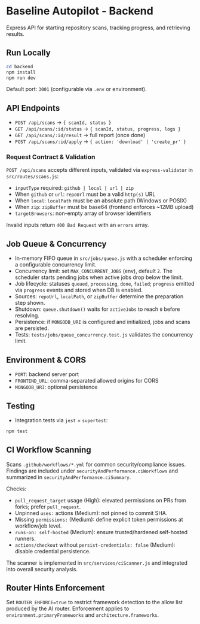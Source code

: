 # Baseline Autopilot - Backend

Express API for starting repository scans, tracking progress, and retrieving results.

## Run Locally

```powershell
cd backend
npm install
npm run dev
```

Default port: `3001` (configurable via `.env` or environment).

## API Endpoints

- `POST /api/scans` → `{ scanId, status }`
- `GET /api/scans/:id/status` → `{ scanId, status, progress, logs }`
- `GET /api/scans/:id/result` → full report (once done)
- `POST /api/scans/:id/apply` → `{ action: 'download' | 'create_pr' }`

### Request Contract & Validation

`POST /api/scans` accepts different inputs, validated via `express-validator` in `src/routes/scans.js`:

- `inputType` required: `github | local | url | zip`
- When `github` or `url`: `repoUrl` must be a valid `http(s)` URL
- When `local`: `localPath` must be an absolute path (Windows or POSIX)
- When `zip`: `zipBuffer` must be base64 (frontend enforces ~12MB upload)
- `targetBrowsers`: non-empty array of browser identifiers

Invalid inputs return `400 Bad Request` with an `errors` array.

## Job Queue & Concurrency

- In-memory FIFO queue in `src/jobs/queue.js` with a scheduler enforcing a configurable concurrency limit.
- Concurrency limit: set `MAX_CONCURRENT_JOBS` (env), default `2`. The scheduler starts pending jobs when active jobs drop below the limit.
- Job lifecycle: statuses `queued`, `processing`, `done`, `failed`; `progress` emitted via `progress` events and stored when DB is enabled.
- Sources: `repoUrl`, `localPath`, or `zipBuffer` determine the preparation step shown.
- Shutdown: `queue.shutdown()` waits for `activeJobs` to reach `0` before resolving.
- Persistence: if `MONGODB_URI` is configured and initialized, jobs and scans are persisted.
- Tests: `tests/jobs/queue_concurrency.test.js` validates the concurrency limit.

## Environment & CORS

- `PORT`: backend server port
- `FRONTEND_URL`: comma-separated allowed origins for CORS
- `MONGODB_URI`: optional persistence

## Testing

- Integration tests via `jest` + `supertest`:
```powershell
npm test
```

## CI Workflow Scanning

Scans `.github/workflows/*.yml` for common security/compliance issues. Findings are included under `securityAndPerformance.ciWorkflows` and summarized in `securityAndPerformance.ciSummary`.

Checks:
- `pull_request_target` usage (High): elevated permissions on PRs from forks; prefer `pull_request`.
- Unpinned `uses:` actions (Medium): not pinned to commit SHA.
- Missing `permissions:` (Medium): define explicit token permissions at workflow/job level.
- `runs-on: self-hosted` (Medium): ensure trusted/hardened self-hosted runners.
- `actions/checkout` without `persist-credentials: false` (Medium): disable credential persistence.

The scanner is implemented in `src/services/ciScanner.js` and integrated into overall security analysis.

## Router Hints Enforcement

Set `ROUTER_ENFORCE=true` to restrict framework detection to the allow list produced by the AI router. Enforcement applies to `environment.primaryFrameworks` and `architecture.frameworks`.

